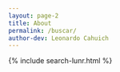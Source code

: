 ```yaml
---
layout: page-2
title: About
permalink: /buscar/
author-dev: Leonardo Cahuich
---
```

<script>
  /*<alert("hola");
  $('body').addClass('home');*/
  var elemento = document.querySelectorAll("body");
  for (var i = 0; i < elemento.length; i++) {
    elemento[i].classList.add("inicio-pages");
  }
</script>

<div class="marginador"></div>
<section class="sec sec-basica sec-basica-10 inicio-s-1"  linknav1="Buscar" id="buscar">
  <div id="Acercademi-centro" class="centro" observadoranimaciones="animate">
    <div class="caja">
      <div class="buscar-caja">
      <div class="responsivo centro">
        <div class="r-caja caja-2" data-aos="fade-up">
          {% include search-lunr.html %}
        </div>
      </div>
    </div>
    </div>
  </div>
</section>

